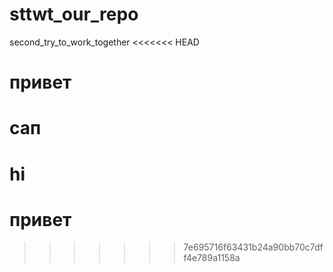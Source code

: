 # sttwt_our_repo
second_try_to_work_together
<<<<<<< HEAD
# привет
# сап 
hi
=======
# привет
>>>>>>> 7e695716f63431b24a90bb70c7dff4e789a1158a
